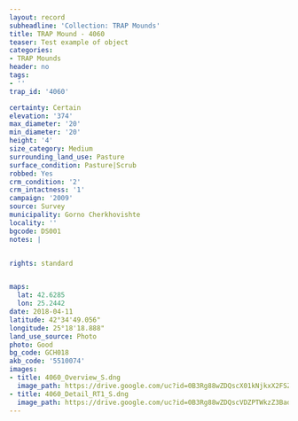 ```yaml
---
layout: record
subheadline: 'Collection: TRAP Mounds'
title: TRAP Mound - 4060
teaser: Test example of object
categories:
- TRAP Mounds
header: no
tags:
- ''
trap_id: '4060'

certainty: Certain
elevation: '374'
max_diameter: '20'
min_diameter: '20'
height: '4'
size_category: Medium
surrounding_land_use: Pasture
surface_condition: Pasture|Scrub
robbed: Yes
crm_condition: '2'
crm_intactness: '1'
campaign: '2009'
source: Survey
municipality: Gorno Cherkhovishte
locality: ''
bgcode: DS001
notes: |


rights: standard


maps:
  lat: 42.6285
  lon: 25.2442
date: 2018-04-11
latitude: 42°34'49.056"
longitude: 25°18'18.888"
land_use_source: Photo
photo: Good
bg_code: GCH018
akb_code: '5510074'
images:
- title: 4060_Overview_S.dng
  image_path: https://drive.google.com/uc?id=0B3Rg88wZDQscX01kNjkxX2FSZTA
- title: 4060_Detail_RT1_S.dng
  image_path: https://drive.google.com/uc?id=0B3Rg88wZDQscVDZPTWkzZ3BadlE
---
```


